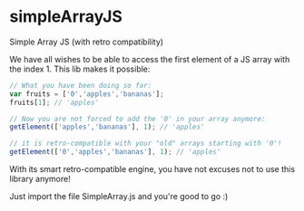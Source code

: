 # simpleArrayJS
Simple Array JS (with retro compatibility)

We have all wishes to be able to access the first element of a JS array with the index 1. This lib makes it possible:

```javascript
// What you have been doing so far:
var fruits = ['0','apples','bananas'];
fruits[1]; // 'apples'

// Now you are not forced to add the '0' in your array anymore:
getElement(['apples','bananas'], 1); // 'apples'

// it is retro-compatible with your "old" arrays starting with '0'!
getElement(['0','apples','bananas'], 1); // 'apples'

```

With its smart retro-compatible engine, you have not excuses not to use this library anymore!

Just import the file SimpleArray.js and you're good to go :)
